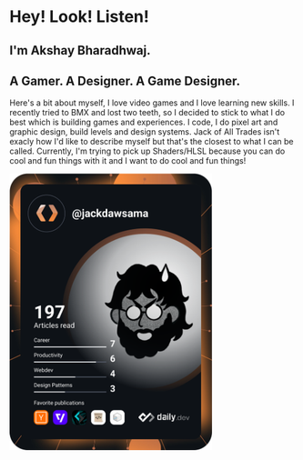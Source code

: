 # Hey! Look! Listen!
## I'm Akshay Bharadhwaj.
## A Gamer. A Designer. A Game Designer.
Here's a bit about myself, I love video games and I love learning new skills. I recently tried to BMX and lost two teeth, so I decided to stick to what I do best which is building games and experiences. I code, I do pixel art and graphic design, build levels and design systems.
Jack of All Trades isn't exacly how I'd like to describe myself but that's the closest to what I can be called. Currently, I'm trying to pick up Shaders/HLSL because you can do cool and fun things with it and I want to do cool and fun things!

<!-- <a href="https://app.daily.dev/JackdawSama"><img src= "https://github.com/JackdawSama/JackdawSama/blob/main/devcard.svg" width="250" alt="Akshay Bharadhwaj's Dev Card"/></a> -->
<a href="https://app.daily.dev/JackdawSama"><img src="https://github.com/JackdawSama/JackdawSama/blob/main/devcard.svg" width="356" alt="Akshay Bharadhwaj's Dev Card"/></a>
<!--
**JackdawSama/JackdawSama** is a ✨ _special_ ✨ repository because its `README.md` (this file) appears on your GitHub profile.

Here are some ideas to get you started:

- 🔭 I’m currently working on ...
- 🌱 I’m currently learning ...
- 👯 I’m looking to collaborate on ...
- 🤔 I’m looking for help with ...
- 💬 Ask me about ...
- 📫 How to reach me: ...
- 😄 Pronouns: ...
- ⚡ Fun fact: ...
-->
